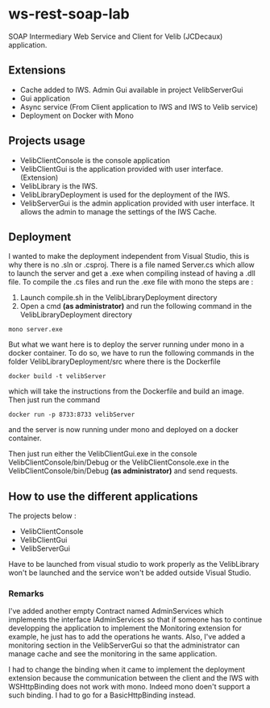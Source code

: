 # ws-rest-soap-lab

SOAP Intermediary Web Service and Client for Velib (JCDecaux) application.

## Extensions

+ Cache added to IWS. Admin Gui available in project VelibServerGui
+ Gui application
+ Async service (From Client application to IWS and IWS to Velib service)
+ Deployment on Docker with Mono

## Projects usage

+ VelibClientConsole is the console application
+ VelibClientGui is the application provided with user interface. (Extension)
+ VelibLibrary is the IWS.
+ VelibLibraryDeployment is used for the deployment of the IWS.
+ VelibServerGui is the admin application provided with user interface. It allows the admin to manage the settings of the IWS Cache.

## Deployment

I wanted to make the deployment independent from Visual Studio, this is why there is no .sln or .csproj. There is a file named Server.cs which allow to launch the server and get a .exe when compiling instead of having a .dll file. To compile the .cs files and run the .exe file with mono the steps are :

1. Launch compile.sh in the VelibLibraryDeployment directory
2. Open a cmd **(as administrator)** and run the following command in the VelibLibraryDeployment directory
```shell
mono server.exe
```

But what we want here is to deploy the server running under mono in a docker container.
To do so, we have to run the following commands in the folder VelibLibraryDeployment/src where there is the Dockerfile
```shell
docker build -t velibServer
```
which will take the instructions from the Dockerfile and build an image.
Then just run the command
```shell
docker run -p 8733:8733 velibServer
```
and the server is now running under mono and deployed on a docker container.

Then just run either the VelibClientGui.exe in the console VelibClientConsole/bin/Debug or the VelibClientConsole.exe in the VelibClientConsole/bin/Debug **(as administrator)** and send requests.

## How to use the different applications

The projects below :

+ VelibClientConsole
+ VelibClientGui
+ VelibServerGui

Have to be launched from visual studio to work properly as the VelibLibrary won't be launched and the service won't be added outside Visual Studio.

### Remarks

I've added another empty Contract named AdminServices which implements the interface IAdminServices so that if someone has to continue developping the application to implement the Monitoring extension for example, he just has to add the operations he wants. Also, I've added a monitoring section in the VelibServerGui so that the administrator can manage cache and see the monitoring in the same application.

I had to change the binding when it came to implement the deployment extension because the communication between the client and the IWS with WSHttpBinding does not work with mono. Indeed mono doen't support a such binding. I had to go for a BasicHttpBinding instead.